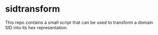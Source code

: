 # sidtransform
This repo contains a small script that can be used to transform a domain SID into its hex representation. 
